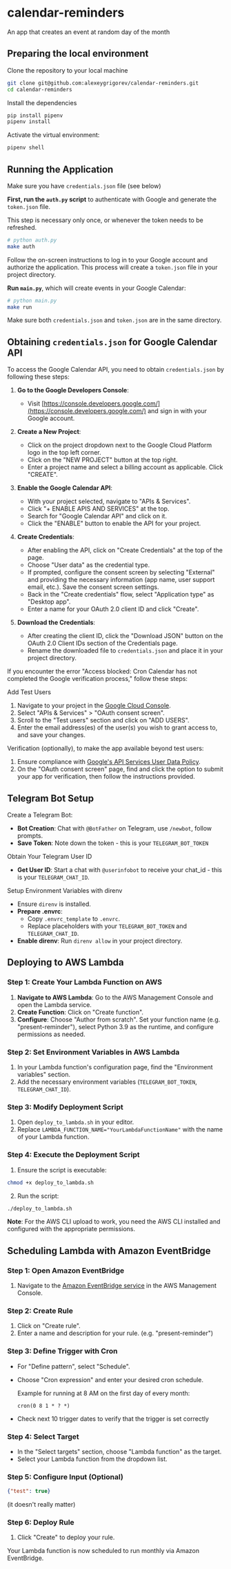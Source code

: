 # calendar-reminders
An app that creates an event at random day of the month


## Preparing the local environment

Clone the repository to your local machine

```bash
git clone git@github.com:alexeygrigorev/calendar-reminders.git
cd calendar-reminders
```

Install the dependencies

```bash
pip install pipenv
pipenv install
```

Activate the virtual environment:
```bash
pipenv shell
```


## Running the Application

Make sure you have `credentials.json` file (see below)

**First, run the `auth.py` script** to authenticate with Google and generate the `token.json` file.

This step is necessary only once, or whenever the token needs to be refreshed.

```bash
# python auth.py
make auth
```

Follow the on-screen instructions to log in to your Google account and authorize the application. This process will create a `token.json` file in your project directory.

**Run `main.py`**, which will create events in your Google Calendar:

``` bash
# python main.py
make run
```

Make sure both `credentials.json` and `token.json` are in the same directory.


## Obtaining `credentials.json` for Google Calendar API

To access the Google Calendar API, you need to obtain `credentials.json` by following these steps:

1. **Go to the Google Developers Console**:
   - Visit [https://console.developers.google.com/](https://console.developers.google.com/) and sign in with your Google account.

2. **Create a New Project**:
   - Click on the project dropdown next to the Google Cloud Platform logo in the top left corner.
   - Click on the "NEW PROJECT" button at the top right.
   - Enter a project name and select a billing account as applicable. Click "CREATE".

3. **Enable the Google Calendar API**:
   - With your project selected, navigate to "APIs & Services".
   - Click "+ ENABLE APIS AND SERVICES" at the top.
   - Search for "Google Calendar API" and click on it.
   - Click the "ENABLE" button to enable the API for your project.

4. **Create Credentials**:
   - After enabling the API, click on "Create Credentials" at the top of the page.
   - Choose "User data" as the credential type.
   - If prompted, configure the consent screen by selecting "External" and providing the necessary information (app name, user support email, etc.). Save the consent screen settings.
   - Back in the "Create credentials" flow, select "Application type" as "Desktop app".
   - Enter a name for your OAuth 2.0 client ID and click "Create".

5. **Download the Credentials**:
   - After creating the client ID, click the "Download JSON" button on the OAuth 2.0 Client IDs section of the Credentials page.
   - Rename the downloaded file to `credentials.json` and place it in your project directory.

If you encounter the error "Access blocked: Cron Calendar has not completed the Google verification process," follow these steps:

Add Test Users

1. Navigate to your project in the [Google Cloud Console](https://console.cloud.google.com/).
2. Select "APIs & Services" > "OAuth consent screen".
3. Scroll to the "Test users" section and click on "ADD USERS".
4. Enter the email address(es) of the user(s) you wish to grant access to, and save your changes.

Verification (optionally), to make the app available beyond test users:

1. Ensure compliance with [Google's API Services User Data Policy](https://developers.google.com/terms/api-services-user-data-policy).
2. On the "OAuth consent screen" page, find and click the option to submit your app for verification, then follow the instructions provided.


## Telegram Bot Setup

Create a Telegram Bot:
* **Bot Creation**: Chat with `@BotFather` on Telegram, use `/newbot`, follow prompts.
* **Save Token**: Note down the token - this is your `TELEGRAM_BOT_TOKEN`

Obtain Your Telegram User ID

* **Get User ID**: Start a chat with `@userinfobot` to receive your chat_id - this is your `TELEGRAM_CHAT_ID`.

Setup Environment Variables with direnv
* Ensure `direnv` is installed.
* **Prepare .envrc**:
   - Copy `.envrc_template` to `.envrc`.
   - Replace placeholders with your `TELEGRAM_BOT_TOKEN` and `TELEGRAM_CHAT_ID`.
* **Enable direnv**: Run `direnv allow` in your project directory.


## Deploying to AWS Lambda

### Step 1: Create Your Lambda Function on AWS

1. **Navigate to AWS Lambda**: Go to the AWS Management Console and open the Lambda service.
2. **Create Function**: Click on "Create function".
3. **Configure**: Choose "Author from scratch". Set your function name (e.g. "present-reminder"), select Python 3.9 as the runtime, and configure permissions as needed.

### Step 2: Set Environment Variables in AWS Lambda

1. In your Lambda function's configuration page, find the "Environment variables" section.
2. Add the necessary environment variables (`TELEGRAM_BOT_TOKEN`, `TELEGRAM_CHAT_ID`).

### Step 3: Modify Deployment Script

1. Open `deploy_to_lambda.sh` in your editor.
2. Replace `LAMBDA_FUNCTION_NAME="YourLambdaFunctionName"` with the name of your Lambda function.

### Step 4: Execute the Deployment Script

1. Ensure the script is executable:

```bash
chmod +x deploy_to_lambda.sh
```

2. Run the script:

```bash
./deploy_to_lambda.sh
```

**Note**: For the AWS CLI upload to work, you need the AWS CLI installed and configured with the appropriate permissions.


## Scheduling Lambda with Amazon EventBridge

### Step 1: Open Amazon EventBridge
1. Navigate to the [Amazon EventBridge service](https://eu-west-1.console.aws.amazon.com/events/home) in the AWS Management Console.

### Step 2: Create Rule
1. Click on "Create rule".
2. Enter a name and description for your rule. (e.g. "present-reminder")

### Step 3: Define Trigger with Cron
- For "Define pattern", select "Schedule".
- Choose "Cron expression" and enter your desired cron schedule.

  Example for running at 8 AM on the first day of every month:

  ```
  cron(0 8 1 * ? *)
  ```
- Check next 10 trigger dates to verify that the trigger is set correctly

### Step 4: Select Target
- In the "Select targets" section, choose "Lambda function" as the target.
- Select your Lambda function from the dropdown list.

### Step 5: Configure Input (Optional)

```json
{"test": true}
```

(it doesn't really matter)

### Step 6: Deploy Rule
1. Click "Create" to deploy your rule.

Your Lambda function is now scheduled to run monthly via Amazon EventBridge.
